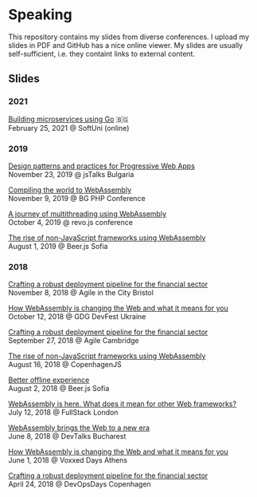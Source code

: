 # Speaking

This repository contains my slides from diverse conferences. I upload my slides in PDF and GitHub has a nice online viewer. My slides are usually self-sufficient, i.e. they containt links to external content.

## Slides

### 2021

[Building microservices using Go](/2021/softuni/building-microservices-using-go.pdf) 🇧🇬  
February 25, 2021 @ SoftUni (online)

### 2019

[Design patterns and practices for Progressive Web Apps](/2019/jstalks/pwa-design-patterns.pdf)  
November 23, 2019 @ jsTalks Bulgaria

[Compiling the world to WebAssembly](/2019/bgphp/php-webassembly.pdf)  
November 9, 2019 @ BG PHP Conference

[A journey of multithreading using WebAssembly](/2019/revo.js/multithreading-webassembly.pdf)  
October 4, 2019 @ revo.js conference

[The rise of non-JavaScript frameworks using WebAssembly](/2019/beerjs/non-javascript-frameworks-using-webassembly.pdf)  
August 1, 2019 @ Beer.js Sofia

### 2018

[Crafting a robust deployment pipeline for the financial sector](/2018/agilecitybrs/robust-deployment-pipeline-finance.pdf)  
November 8, 2018 @ Agile in the City Bristol

[How WebAssembly is changing the Web and what it means for you](/2018/dfua/webassembly.pdf)  
October 12, 2018 @ GDG DevFest Ukraine

[Crafting a robust deployment pipeline for the financial sector](/2018/agilecambridge/robust-deployment-pipeline-finance.pdf)  
September 27, 2018 @ Agile Cambridge

[The rise of non-JavaScript frameworks using WebAssembly](/2018/copenhagenjs/rise-of-non-javascript-frameworks.pdf)  
August 16, 2018 @ CopenhagenJS

[Better offline experience](/2018/beerjs/better-offline-experience.pdf)  
August 2, 2018 @ Beer.js Sofia

[WebAssembly is here. What does it mean for other Web frameworks?](/2018/fullstackcon/webassembly.pdf)  
July 12, 2018 @ FullStack London

[WebAssembly brings the Web to a new era](/2018/devtalksbucharest/webassembly-brings-the-web-to-a-new-era.pdf)  
June 8, 2018 @ DevTalks Bucharest

[How WebAssembly is changing the Web and what it means for you](/2018/voxxeddaysathens/how-webassembly-is-changing-the-web-and-what-it-means-for-you.pdf)  
June 1, 2018 @ Voxxed Days Athens

[Crafting a robust deployment pipeline for the financial sector](/2018/devopsdayscph/crafting-robust-deployment-pipeline-finance.pdf)  
April 24, 2018 @ DevOpsDays Copenhagen
